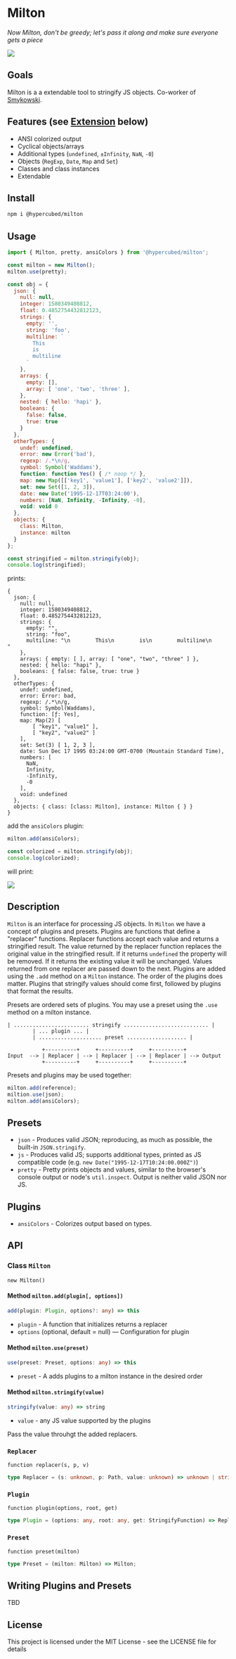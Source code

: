 # Milton

*Now Milton, don't be greedy; let's pass it along and make sure everyone gets a piece*

![](https://i.imgflip.com/3no9mr.jpg)

## Goals

Milton is a a extendable tool to stringify JS objects.  Co-worker of [Smykowski](https://github.com/Hypercubed/smykowski).

## Features (see [Extension](#extension) below)

- ANSI colorized output
- Cyclical objects/arrays
- Additional types (`undefined`, `±Infinity`, `NaN`, `-0`)
- Objects (`RegExp`, `Date`, `Map` and `Set`)
- Classes and class instances
- Extendable

## Install

```bash
npm i @hypercubed/milton
```

## Usage

```js
import { Milton, pretty, ansiColors } from '@hypercubed/milton';

const milton = new Milton();
milton.use(pretty);

const obj = {
  json: {
    null: null,
    integer: 1580349408812,
    float: 0.4852754432812123,
    strings: {
      empty: '',
      string: 'foo',
      multiline: `
        This
        is
        multiline
      `
    },
    arrays: {
      empty: [],
      array: [ 'one', 'two', 'three' ],
    },
    nested: { hello: 'hapi' },
    booleans: {
      false: false,
      true: true
    }
  },
  otherTypes: {
    undef: undefined,
    error: new Error('bad'),
    regexp: /.*\n/g,
    symbol: Symbol('Waddams'),
    function: function Yes() { /* noop */ },
    map: new Map([['key1', 'value1'], ['key2', 'value2']]),
    set: new Set([1, 2, 3]),
    date: new Date('1995-12-17T03:24:00'),
    numbers: [NaN, Infinity, -Infinity, -0],
    void: void 0
  },
  objects: {
    class: Milton,
    instance: milton
  }
};

const stringified = milton.stringify(obj);
console.log(stringified);
```

prints:

```
{
  json: {
    null: null,
    integer: 1580349408812,
    float: 0.4852754432812123,
    strings: {
      empty: "",
      string: "foo",
      multiline: "\n        This\n        is\n        multiline\n      "
    },
    arrays: { empty: [ ], array: [ "one", "two", "three" ] },
    nested: { hello: "hapi" },
    booleans: { false: false, true: true }
  },
  otherTypes: {
    undef: undefined,
    error: Error: bad,
    regexp: /.*\n/g,
    symbol: Symbol(Waddams),
    function: [ƒ: Yes],
    map: Map(2) [
        [ "key1", "value1" ],
        [ "key2", "value2" ]
    ],
    set: Set(3) [ 1, 2, 3 ],
    date: Sun Dec 17 1995 03:24:00 GMT-0700 (Mountain Standard Time),
    numbers: [
      NaN,
      Infinity,
      -Infinity,
      -0
    ],
    void: undefined
  },
  objects: { class: [class: Milton], instance: Milton { } }
}
```

add the `ansiColors` plugin:

```js
milton.add(ansiColors);

const colorized = milton.stringify(obj);
console.log(colorized);
```

will print:

![](./output.png)

## Description

`Milton` is an interface for processing JS objects.  In `Milton` we have a concept of plugins and presets. Plugins are functions that define a "replacer" functions.  Replacer functions accept each value and returns a stringified result.  The value returned by the replacer function replaces the original value in the stringified result. If it returns `undefined` the property will be removed. If it returns the existing value it will be unchanged.  Values returned from one replacer are passed down to the next.  Plugins are added using the `.add` method on a `Milton` instance.  The order of the plugins does matter.  Plugins that stringify values should come first, followed by plugins that format the results.

Presets are ordered sets of plugins.  You may use a preset using the `.use` method on a milton instance. 

```ascii
| ........................ stringify ........................... |
        | ... plugin ... |
        | .................... preset ................... |

           +----------+     +----------+     +----------+
Input  --> | Replacer | --> | Replacer | --> | Replacer | --> Output
           +----------+     +----------+     +----------+

```

Presets and plugins may be used together:

```js
milton.add(reference);
miltion.use(json);
milton.add(ansiColors);
```

## Presets

- `json` - Produces valid JSON; reproducing, as much as possible, the built-in `JSON.stringify`.
- `js` - Produces valid JS; supports additional types, printed as JS compatible code (e.g. `new Date("1995-12-17T10:24:00.000Z")`)
- `pretty` - Pretty prints objects and values, similar to the browser's console output or node's `util.inspect`.  Output is neither valid JSON nor JS.

## Plugins

- `ansiColors` - Colorizes output based on types.

## API

### Class `Milton`

`new Milton()`

#### Method `milton.add(plugin[, options])`

```ts
add(plugin: Plugin, options?: any) => this
```

* `plugin` - A function that initializes returns a replacer
* `options` (optional, default = null) — Configuration for plugin

#### Method `milton.use(preset)`

```ts
use(preset: Preset, options: any) => this
```

* `preset` - A adds plugins to a milton instance in the desired order

#### Method `milton.stringify(value)`

```ts
stringify(value: any) => string
```

* `value` - any JS value supported by the plugins

Pass the value throuhgt the added replacers.

### `Replacer`

`function replacer(s, p, v)`

```ts
type Replacer = (s: unknown, p: Path, value: unknown) => unknown | string;
```

### `Plugin`

`function plugin(options, root, get)`

```ts
type Plugin = (options: any, root: any, get: StringifyFunction) => Replacer;
```

### `Preset`

`function preset(milton)`

```ts
type Preset = (milton: Milton) => Milton;
```

## Writing Plugins and Presets

TBD

## License

This project is licensed under the MIT License - see the LICENSE file for details